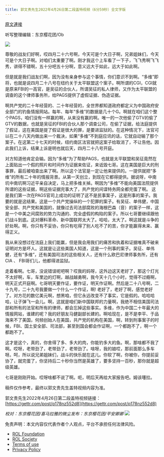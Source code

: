 ```yaml
---
title: 郭文贵先生2022年4月26日第二段盖特视频（6分59秒）全文字版
---
```


[原文連接](https://gnews.org/zh-hans/2420976/)

听写整理编辑：东京樱花团/Ob
 
![](https://assets.gnews.org/wp-content/uploads/2022/04/image-3310.png)
 
尊敬的战友们好啊，哎四月二十六号啊，今天可是个大日子啊，兄弟姐妹们，今天可是个大日子啊。对咱们太重要了啊。刚才我这个上车看了一下子，飞飞秀啊飞飞秀，讲得不错啊，五十分吧五十分啊，意义远大于如此，远大于如此啊。
 
但是就是我们战友们啊，因为没有亲身参与这个事情，你们意识不到啊。“多维”即将，也就是说四月二十八号在纽约关于太平联盟这个案子。啊所谓的CGI，CGI就是原来FBI的一高官，是吴征的合伙人，所谓吴征的私人律师，又作为太平联盟的调查的这个律师事务所，给PAGS提供了虚假证据、伪造证据。
 
啊共产党的二十年经营的、二十年经营的，全世界都知道政府都定义为中国政府安全部门的钓鱼情报网站。每年、每年“多维”的数据是几十个G。啊就在咱们这个整个PAGS，咱们没有一样赢的啊，从来没有赢的啊。唯一的一次他偷了GTV的偷了GTV的数据，也就是吴征的FBI的合伙人那个调查公司，在偷了证据，给法庭提供了假证，这在美国是提了假证是很大的罪，是要进监狱的。在这种情况下，法官可以在二十八天内做出来一个裁决，如果“多维”不到庭应讯的话，它就自动输了那个案子。在这第二十七天的时候，纽约南区法官就把这案子给取消了，不让告他。因此我们上诉，结果上诉是明也就后天，四月二十八号开庭。
 
对方知道他肯定会输。因为“多维”为了帮助PAGS，也就是太平联盟和吴征竟然在上面贴出一个假的照片和时间作为证据来佐证，来诋毁七哥。这在美国是巨大的刑事罪，最后被咱查出来了啊。所以这个法官是一定让他来提供的。一提供就把“多维”的所有二十年的情报背景。从第一天创立，到现在它都得提供。据说呀，中南坑中南坑啊习近平亲自决定，马上把多维关掉。啊因为“多维”不能向美国法院提供所谓的这些证据，啊这些证据完事大了，共产党的间谍特务网全都完蛋了啊。 这是我们第一次在PAGS官司上成功的证明了这不是民事案子，这是刑事的案子。我要的就是这结果。这是一个共产党操纵的一个犯罪的案子。有吴征、单伟健，中国安全部、共产党和美国的，就像过去司法部腐败的海根巴森（音）的案子一样，这是一个中美之间腐败的势力沟通的、完全虚假的构陷的案子。所以七哥要继续跟他们战斗到底。这对爆料革命、新中国联邦太大了。哈哈，太大了。啊这就是斗争的好处啊。啊，你只有不妥协，你只有吃得了别人吃不了的苦，你才能赢得未来、赢得正义。
 
我从来没想过在法庭上我们能赢，但是我会用我们的痛苦和执着和证据唯真不破来证明对方是坏人。这就是让这些美国人知道，这是一个刑事的案子。吴征、单伟健，还有“多维”，还有美国司法的这些相关人，还有什么欧巴尼律师事务所，还有CIA 、 FBI哥们儿，他都得进监狱。
 
走着看啊。七哥，没说错误呢吧啊？哎我的妈呀，这外边这天老好了，那这个灯光不太好啊，车，车里边的灯啊，越战越勇啊，我今天十几个小时，觉得不过瘾啊，明天正式开庭啊。七哥明天要作证，要作证，明天作证啊。然后是二十八号啊，二十九号，二十九号我要做一个什么一个作证，啊! 老好了，老好了啊，感觉老好了。对方花的数亿美元啊，想黑咱，但它永远改变不了事实，它是假的。哈哈哈哈，让子弹飞一会儿。啊，这就是咱们新中国联邦的力量啊，我绝不相信美国司法部和所有的法官和所有的律师，都会忘掉这些事实。多维，作为中国二十年最大的情报网站，谁建的呢？我的好朋友马健副部长建的。啊哈现在，是不是李平、于品海来不了美国，何频创始人在美国，共产党的机构在美国，啊，转到刑事案子的时候，FBI、国土安全部、司法部，甚至到国会都会作证啊，一个都跑不了，啊一个都跑不了。
 
这才是这个，真的，你舍得了多、多大的肉，你能钓多大的鱼。啊，那啥都不我了啊。哎呀，老带劲了，老带劲了，老带劲了。啥呀，我的娘哎，那前面那么多车呀。呵，所以说兄弟姐妹们，战斗的快乐就在这儿。你软了啊，你被你，你提前妥协了，就完蛋了，你坚持后二十秒你当然是英雄了，要多坚持一百秒，那你就是超级英雄。
 
七哥是刚刚开始。哎呀啥都不说了啊。呃，明后天再给大家报告吧。姆该噻拉。
 
稿件仅作参考，最终以郭文贵先生盖特视频内容为准。
 
郭文贵先生2022年4月26日第二段盖特视频链接： [https://gettr.com/post/p178nz552d8](https://gettr.com/post/p178nz552d8)
 
*校对：东京樱花团/喜马拉雅的微尘发布：东京樱花团/平安卿卿*
 ![](https://assets.gnews.org/wp-content/uploads/2022/03/yht.jpg) 

免责声明：本文内容仅代表作者个人观点，平台不承担任何法律风险。
  
- [ROL Foundation](https://rolfoundation.org/)
- [ROL Society](https://rolsociety.org/)
- [Terms of use](https://gnews.org/terms-of-use-3/)
- [Privacy Policy](https://gnews.org/privacy-policy/)
